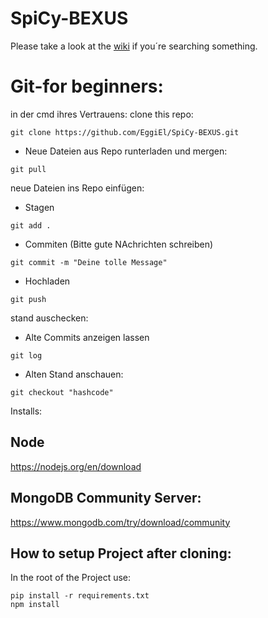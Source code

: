 # SpiCy-BEXUS
Please take a look at the [wiki](https://github.com/EggiEl/SpiCy-BEXUS/wiki) if you´re searching something.


# Git-for beginners: 
in der cmd ihres Vertrauens: 
clone this repo: 
```
git clone https://github.com/EggiEl/SpiCy-BEXUS.git
```
- Neue Dateien aus Repo runterladen und mergen:
```
git pull
```

neue Dateien ins Repo einfügen: 

- Stagen
```
git add . 
```
- Commiten (Bitte gute NAchrichten schreiben) 
```
git commit -m "Deine tolle Message" 
```
- Hochladen 
```
git push 
```

stand auschecken: 
- Alte Commits anzeigen lassen
```
git log
```
- Alten Stand anschauen:
```
git checkout "hashcode" 
```

Installs: 
## Node 
https://nodejs.org/en/download

## MongoDB Community Server: 
https://www.mongodb.com/try/download/community


## How to setup Project after cloning: 

In the root of the Project use:
```
pip install -r requirements.txt
npm install
```







